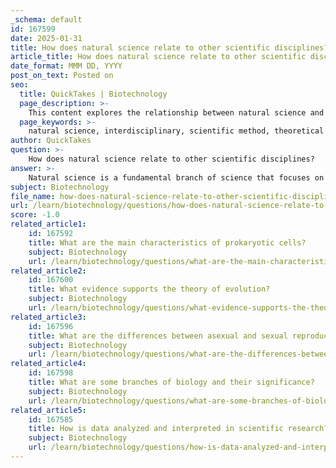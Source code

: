 ```yaml
---
_schema: default
id: 167599
date: 2025-01-31
title: How does natural science relate to other scientific disciplines?
article_title: How does natural science relate to other scientific disciplines?
date_format: MMM DD, YYYY
post_on_text: Posted on
seo:
  title: QuickTakes | Biotechnology
  page_description: >-
    This content explores the relationship between natural science and other scientific disciplines, highlighting the interdisciplinary nature, methodological frameworks, theoretical foundations, applications in technology and medicine, and the role of natural science in addressing global challenges.
  page_keywords: >-
    natural science, interdisciplinary, scientific method, theoretical foundations, applications, technology, medicine, global challenges, biology, chemistry, physics, earth science, environmental science, social sciences, psychology, evolution, thermodynamics, biotechnology, pharmacology, climate change, biodiversity
author: QuickTakes
question: >-
    How does natural science relate to other scientific disciplines?
answer: >-
    Natural science is a fundamental branch of science that focuses on understanding the natural world through observation and experimentation. It encompasses various disciplines, including biology, chemistry, physics, and earth science. The relationship between natural science and other scientific disciplines can be understood through several key points:\n\n1. **Interdisciplinary Nature**: Natural science often overlaps with other scientific fields, such as social sciences and applied sciences. For example, environmental science combines elements of biology, chemistry, and earth science to address ecological issues, while psychology may incorporate biological principles to understand human behavior.\n\n2. **Methodological Framework**: All scientific disciplines, including social sciences and humanities, utilize the scientific method, which involves formulating hypotheses, conducting experiments, and analyzing data. This methodological approach is foundational in natural sciences but is also adapted in other fields to study complex phenomena.\n\n3. **Theoretical Foundations**: Theories developed in natural sciences, such as the theory of evolution in biology or the laws of thermodynamics in physics, provide a framework that can inform and enhance understanding in other disciplines. For instance, evolutionary theory has implications in psychology, sociology, and anthropology, influencing how we understand human behavior and social structures.\n\n4. **Applications in Technology and Medicine**: Natural sciences contribute significantly to technological advancements and medical research. Fields like biotechnology and pharmacology rely heavily on biological and chemical principles to develop new treatments and technologies, showcasing the practical applications of natural science in improving human life.\n\n5. **Global Challenges**: Natural sciences play a crucial role in addressing global challenges such as climate change, health crises, and biodiversity loss. These issues require a collaborative approach that integrates knowledge from various scientific disciplines, including economics, sociology, and political science, to develop comprehensive solutions.\n\nIn summary, natural science is deeply interconnected with other scientific disciplines through its interdisciplinary nature, shared methodologies, theoretical foundations, practical applications, and contributions to solving global challenges. This interconnectedness enhances our overall understanding of complex systems and phenomena in both the natural and social worlds.
subject: Biotechnology
file_name: how-does-natural-science-relate-to-other-scientific-disciplines.md
url: /learn/biotechnology/questions/how-does-natural-science-relate-to-other-scientific-disciplines
score: -1.0
related_article1:
    id: 167592
    title: What are the main characteristics of prokaryotic cells?
    subject: Biotechnology
    url: /learn/biotechnology/questions/what-are-the-main-characteristics-of-prokaryotic-cells
related_article2:
    id: 167600
    title: What evidence supports the theory of evolution?
    subject: Biotechnology
    url: /learn/biotechnology/questions/what-evidence-supports-the-theory-of-evolution
related_article3:
    id: 167596
    title: What are the differences between asexual and sexual reproduction?
    subject: Biotechnology
    url: /learn/biotechnology/questions/what-are-the-differences-between-asexual-and-sexual-reproduction
related_article4:
    id: 167598
    title: What are some branches of biology and their significance?
    subject: Biotechnology
    url: /learn/biotechnology/questions/what-are-some-branches-of-biology-and-their-significance
related_article5:
    id: 167585
    title: How is data analyzed and interpreted in scientific research?
    subject: Biotechnology
    url: /learn/biotechnology/questions/how-is-data-analyzed-and-interpreted-in-scientific-research
---
```


&nbsp;